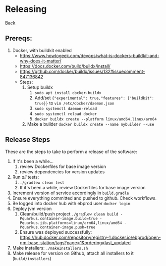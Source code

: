 # Releasing

[Back](../README.md)

## Prereqs:

1. Docker, with buildkit enabled
    - https://www.howtogeek.com/devops/what-is-dockers-buildkit-and-why-does-it-matter/
    - https://docs.docker.com/build/buildx/install/
    - https://github.com/docker/buildx/issues/132#issuecomment-847136842
    - Steps:
        1. Setup buildx
            1. `sudo apt install docker-buildx`
            2. Add/set `{"experimental": true,"features": {"buildkit": true}}` to `vim /etc/docker/daemon.json`
            2. `sudo systemctl daemon-reload`
            2. `sudo systemctl reload docker`
            1. `docker buildx create --platform linux/amd64,linux/arm64`
        2. Make a builder `docker buildx create --name mybuilder --use`

## Release Steps

These are the steps to take to perform a release of the software:

1. If it's been a while...
    1. review Dockerfiles for base image version
    2. review dependencies for version updates
2. Run _all_ tests:
    1. `./gradlew clean test`
    2. If it's been a while, review Dockerfiles for base image version
3. Increment version of service accordingly in `build.gradle`
4. Ensure everything committed and pushed to github. Check workflows.
5. Be logged into docker hub with ebprod user `docker login`
6. Deploy jvm version
    1. Clean/build/push project `./gradlew clean build -Pquarkus.container-image.build=true -Pquarkus.jib.platforms=linux/arm64,linux/amd64 -Pquarkus.container-image.push=true`
    2. Ensure was deployed successfully: https://hub.docker.com/repository/registry-1.docker.io/ebprod/open-qm-base-station/tags?page=1&ordering=last_updated
7. Make installers: `./makeInstallers.sh`
8. Make release for version on Github, attach all installers to it (`build/installers`)